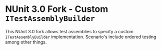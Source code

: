 # NUnit 3.0 Fork - Custom `ITestAssemblyBuilder` #

This NUnit 3.0 fork allows test assemblies to specify a custom `ITestAssemblyBuilder` implementation. Scenario's include ordered testing among other things.